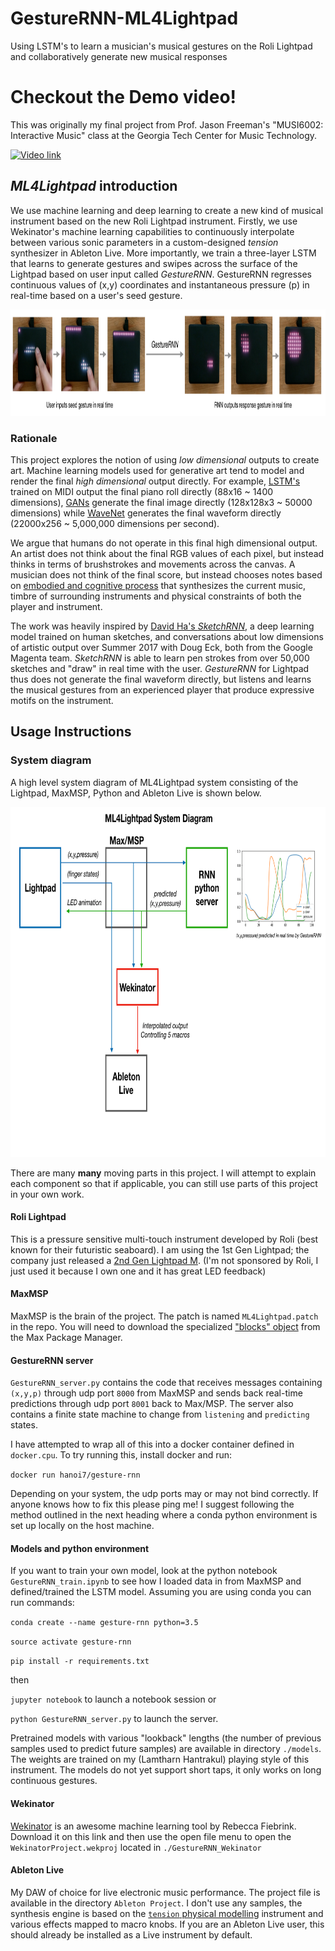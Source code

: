 # GestureRNN-ML4Lightpad
Using LSTM's to learn a musician's musical gestures on the Roli Lightpad and collaboratively generate new musical responses

# Checkout the Demo video!
This was originally my final project from Prof. Jason Freeman's "MUSI6002: Interactive Music" class at the Georgia Tech Center for Music Technology.

[![Video link](https://github.com/lamtharnhantrakul/GestureRNN-ML4Lightpad/blob/master/assets/Youtube.png)](https://www.youtube.com/watch?v=VgoVGpllaSY)

## *ML4Lightpad* introduction
We use machine learning and deep learning to create a new kind of musical instrument based on the new Roli Lightpad instrument. Firstly, we use Wekinator's machine learning capabilities to continuously interpolate between various sonic parameters in a custom-designed *tension* synthesizer in Ableton Live. More importantly, we train a three-layer LSTM that learns to generate gestures and swipes across the surface of the Lightpad based on user input called *GestureRNN*. GestureRNN regresses continuous values of (x,y) coordinates and instantaneous pressure (p) in real-time based on a user's seed gesture.

<img src="assets/flow_diagram2.png" width="900" height="170">

### Rationale

This project explores the notion of using *low dimensional* outputs to create art. Machine learning models used for generative art tend to model and render the final *high dimensional* output directly. For example, [LSTM's](http://www.hexahedria.com/2015/08/03/composing-music-with-recurrent-neural-networks/) trained on MIDI output the final piano roll directly (88x16 ~ 1400 dimensions), [GANs](https://arxiv.org/abs/1708.05509) generate the final image directly (128x128x3 ~ 50000 dimensions) while [WaveNet](https://deepmind.com/blog/wavenet-generative-model-raw-audio/) generates the final waveform directly (22000x256 ~ 5,000,000 dimensions per second).

We argue that humans do not operate in this final high dimensional output. An artist does not think about the final RGB values of each pixel, but instead thinks in terms of brushstrokes and movements across the canvas. A musician does not think of the final score, but instead chooses notes based on [embodied and cognitive process](https://smartech.gatech.edu/handle/1853/58630) that synthesizes the current music, timbre of surrounding instruments and physical constraints of both the player and instrument.

The work was heavily inspired by [David Ha's *SketchRNN*](https://magenta.tensorflow.org/sketch-rnn-demo), a deep learning model trained on human sketches, and conversations about low dimensions of artistic output over Summer 2017 with Doug Eck, both from the Google Magenta team. *SketchRNN* is able to learn pen strokes from over 50,000 sketches and "draw" in real time with the user. *GestureRNN* for Lightpad thus does not generate the final waveform directly, but listens and learns the musical gestures from an experienced player that produce expressive motifs on the instrument.

## Usage Instructions

### System diagram

A high level system diagram of ML4Lightpad system consisting of the Lightpad, MaxMSP, Python and Ableton Live is shown below.

<img src="assets/system_diagram.png" width="800" height="560">

There are many **many** moving parts in this project. I will attempt to explain each component so that if applicable, you can still use parts of this project in your own work.

#### Roli Lightpad
This is a pressure sensitive multi-touch instrument developed by Roli (best known for their futuristic seaboard). I am using the 1st Gen Lightpad; the company just released a [2nd Gen Lightpad M](https://roli.com/products/blocks/lightpad-m?gclid=CjwKCAiAjuPRBRBxEiwAeQ2QPtFx73V8Ysh_XLQu4Td8TKmtWLzx4FsVgizNmRDqLplEiERRFvFOixoCp_0QAvD_BwE). (I'm not sponsored by Roli, I just used it because I own one and it has great LED feedback)

#### MaxMSP
MaxMSP is the brain of the project. The patch is named `ML4Lightpad.patch` in the repo. You will need to download the specialized ["blocks" object](https://cycling74.com/feature/roliblocks) from the Max Package Manager.

#### GestureRNN server
`GestureRNN_server.py` contains the code that receives messages containing ``(x,y,p)`` through udp port `8000` from MaxMSP and sends back real-time predictions through udp port `8001` back to Max/MSP. The server also contains a finite state machine to change from `listening` and `predicting` states.

I have attempted to wrap all of this into a docker container defined in `docker.cpu`. To try running this, install docker and run:

`docker run hanoi7/gesture-rnn`

Depending on your system, the udp ports may or may not bind correctly. If anyone knows how to fix this please ping me! I suggest following the method outlined in the next heading where a conda python environment is set up locally on the host machine.

#### Models and python environment

If you want to train your own model, look at the python notebook `GestureRNN_train.ipynb` to see how I loaded data in from MaxMSP and defined/trained the LSTM model. Assuming you are using conda you can run commands:


`conda create --name gesture-rnn python=3.5`

`source activate gesture-rnn`

`pip install -r requirements.txt`

then

`jupyter notebook` to launch a notebook session or

`python GestureRNN_server.py` to launch the server.


Pretrained models with various "lookback" lengths (the number of previous samples used to predict future samples) are available in directory `./models`. The weights are trained on my (Lamtharn Hantrakul) playing style of this instrument. The models do not yet support short taps, it only works on long continuous gestures.

#### Wekinator
[Wekinator](http://www.wekinator.org/) is an awesome machine learning tool by Rebecca Fiebrink. Download it on this link and then use the open file menu to open the `WekinatorProject.wekproj` located in `./GestureRNN_Wekinator`

#### Ableton Live
My DAW of choice for live electronic music performance. The project file is available in the directory `Ableton Project`. I don't use any samples, the synthesis engine is based on the [`tension` physical modelling](https://www.ableton.com/en/packs/tension/) instrument and various effects mapped to macro knobs. If you are an Ableton Live user, this should already be installed as a Live instrument by default.
